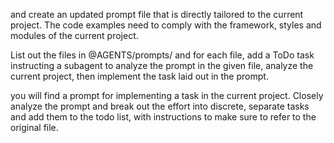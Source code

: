  and create an updated prompt file that is directly tailored to the current project. The code examples need to comply with the framework, styles and modules of the current project.  

List out the files in @AGENTS/prompts/ and for each file, add a ToDo task instructing a subagent to analyze the prompt in the given file, analyze the current project, then implement the task laid out in the prompt.

you will find a prompt for implementing a task in the current project. Closely analyze the prompt and break out the effort into discrete, separate tasks and add them to the todo list, with instructions to make sure to refer to the original file.